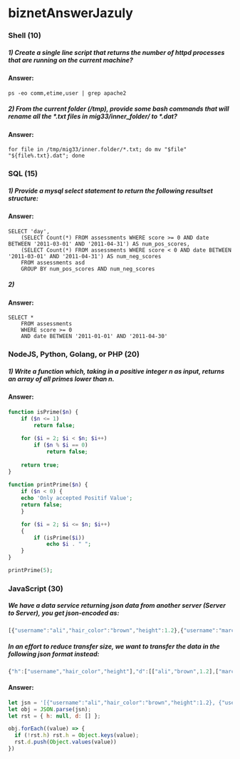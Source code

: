 # biznetAnswerJazuly
### Shell (10)
##### 1) Create a single line script that returns the number of httpd processes that are running on the current machine?
#### Answer:
```shell
ps -eo comm,etime,user | grep apache2
```

##### 2) From the current folder (/tmp), provide some bash commands that will rename all the *.txt files in mig33/inner_folder/ to *.dat?
#### Answer:
```shell
for file in /tmp/mig33/inner.folder/*.txt; do mv "$file" "${file%.txt}.dat"; done
```

### SQL (15)
##### 1) Provide a mysql select statement to return the following resultset structure:
#### Answer:
```MySQL
SELECT 'day',
    (SELECT Count(*) FROM assessments WHERE score >= 0 AND date BETWEEN '2011-03-01' AND '2011-04-31') AS num_pos_scores,
    (SELECT Count(*) FROM assessments WHERE score < 0 AND date BETWEEN '2011-03-01' AND '2011-04-31') AS num_neg_scores
	FROM assessments asd
	GROUP BY num_pos_scores AND num_neg_scores
```

##### 2)
#### Answer:
```MySQL
SELECT *
    FROM assessments
	WHERE score >= 0
	AND date BETWEEN '2011-01-01' AND '2011-04-30'
```

### NodeJS, Python, Golang, or PHP (20)
##### 1) Write a function which, taking in a positive integer n as input, returns an array of all primes lower than n.
#### Answer:
```php
function isPrime($n) { 
    if ($n <= 1) 
        return false; 
  
    for ($i = 2; $i < $n; $i++) 
        if ($n % $i == 0) 
            return false; 
  
    return true; 
} 
  
function printPrime($n) {
    if ($n < 0) {
	echo 'Only accepted Positif Value';
	return false;
    }

    for ($i = 2; $i <= $n; $i++)  
    { 
        if (isPrime($i)) 
            echo $i . " "; 
    } 
}

printPrime(5);
```

### JavaScript (30)
##### We have a data service returning json data from another server (Server to Server), you get json-encoded as:
```javascript
[{"username":"ali","hair_color":"brown","height":1.2},{"username":"marc","hair_color":"blue","height":1.4},{"username":"joe","hair_color":"brown","height":1.7},{"username":"zehua","hair_color":"black","height":1.8}]
```

##### In an effort to reduce transfer size, we want to transfer the data in the following json format instead:
```javascript
{"h":["username","hair_color","height"],"d":[["ali","brown",1.2],["marc","blue",1.4],["joe","brown",1.7],["zehua","black",1.8]]}
```

#### Answer:
```javascript
let jsn = '[{"username":"ali","hair_color":"brown","height":1.2}, {"username":"marc","hair_color":"blue","height":1.4},{"username":"joe","hair_color":"brown","height":1.7},{"username":"zehua","hair_color":"black","height":1.8}]';
let obj = JSON.parse(jsn);
let rst = { h: null, d: [] };

obj.forEach((value) => {
  if (!rst.h) rst.h = Object.keys(value);
  rst.d.push(Object.values(value))
})
```
